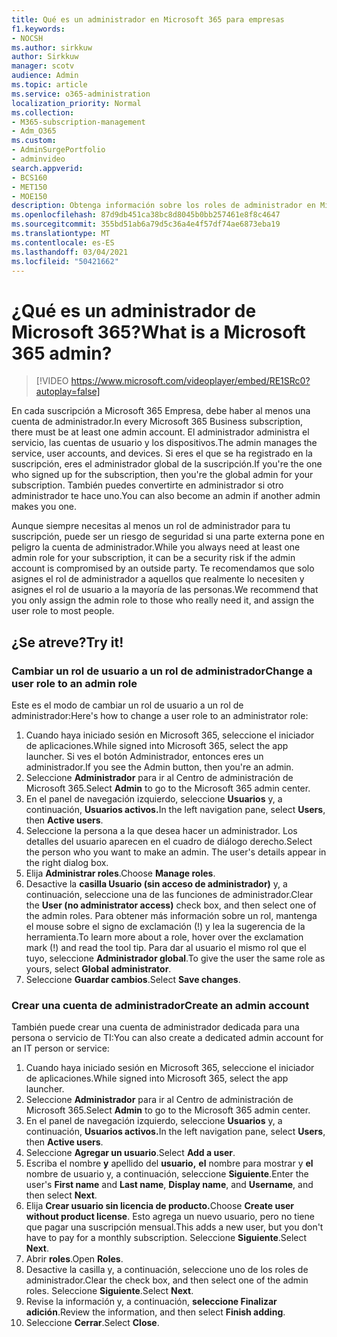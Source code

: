 ```yaml
---
title: Qué es un administrador en Microsoft 365 para empresas
f1.keywords:
- NOCSH
ms.author: sirkkuw
author: Sirkkuw
manager: scotv
audience: Admin
ms.topic: article
ms.service: o365-administration
localization_priority: Normal
ms.collection:
- M365-subscription-management
- Adm_O365
ms.custom:
- AdminSurgePortfolio
- adminvideo
search.appverid:
- BCS160
- MET150
- MOE150
description: Obtenga información sobre los roles de administrador en Microsoft 365 para empresas.
ms.openlocfilehash: 87d9db451ca38bc8d8045b0bb257461e8f8c4647
ms.sourcegitcommit: 355bd51ab6a79d5c36a4e4f57df74ae6873eba19
ms.translationtype: MT
ms.contentlocale: es-ES
ms.lasthandoff: 03/04/2021
ms.locfileid: "50421662"
---
```

# <a name="what-is-a-microsoft-365-admin"></a><span data-ttu-id="203c6-103">¿Qué es un administrador de Microsoft 365?</span><span class="sxs-lookup"><span data-stu-id="203c6-103">What is a Microsoft 365 admin?</span></span>

> [!VIDEO https://www.microsoft.com/videoplayer/embed/RE1SRc0?autoplay=false]

<span data-ttu-id="203c6-104">En cada suscripción a Microsoft 365 Empresa, debe haber al menos una cuenta de administrador.</span><span class="sxs-lookup"><span data-stu-id="203c6-104">In every Microsoft 365 Business subscription, there must be at least one admin account.</span></span> <span data-ttu-id="203c6-105">El administrador administra el servicio, las cuentas de usuario y los dispositivos.</span><span class="sxs-lookup"><span data-stu-id="203c6-105">The admin manages the service, user accounts, and devices.</span></span> <span data-ttu-id="203c6-106">Si eres el que se ha registrado en la suscripción, eres el administrador global de la suscripción.</span><span class="sxs-lookup"><span data-stu-id="203c6-106">If you're the one who signed up for the subscription, then you're the global admin for your subscription.</span></span> <span data-ttu-id="203c6-107">También puedes convertirte en administrador si otro administrador te hace uno.</span><span class="sxs-lookup"><span data-stu-id="203c6-107">You can also become an admin if another admin makes you one.</span></span>

<span data-ttu-id="203c6-108">Aunque siempre necesitas al menos un rol de administrador para tu suscripción, puede ser un riesgo de seguridad si una parte externa pone en peligro la cuenta de administrador.</span><span class="sxs-lookup"><span data-stu-id="203c6-108">While you always need at least one admin role for your subscription, it can be a security risk if the admin account is compromised by an outside party.</span></span> <span data-ttu-id="203c6-109">Te recomendamos que solo asignes el rol de administrador a aquellos que realmente lo necesiten y asignes el rol de usuario a la mayoría de las personas.</span><span class="sxs-lookup"><span data-stu-id="203c6-109">We recommend that you only assign the admin role to those who really need it, and assign the user role to most people.</span></span>

## <a name="try-it"></a><span data-ttu-id="203c6-110">¿Se atreve?</span><span class="sxs-lookup"><span data-stu-id="203c6-110">Try it!</span></span>

### <a name="change-a-user-role-to-an-admin-role"></a><span data-ttu-id="203c6-111">Cambiar un rol de usuario a un rol de administrador</span><span class="sxs-lookup"><span data-stu-id="203c6-111">Change a user role to an admin role</span></span>

<span data-ttu-id="203c6-112">Este es el modo de cambiar un rol de usuario a un rol de administrador:</span><span class="sxs-lookup"><span data-stu-id="203c6-112">Here's how to change a user role to an administrator role:</span></span>

1. <span data-ttu-id="203c6-113">Cuando haya iniciado sesión en Microsoft 365, seleccione el iniciador de aplicaciones.</span><span class="sxs-lookup"><span data-stu-id="203c6-113">While signed into Microsoft 365, select the app launcher.</span></span> <span data-ttu-id="203c6-114">Si ves el botón Administrador, entonces eres un administrador.</span><span class="sxs-lookup"><span data-stu-id="203c6-114">If you see the Admin button, then you're an admin.</span></span>
1. <span data-ttu-id="203c6-115">Seleccione **Administrador** para ir al Centro de administración de Microsoft 365.</span><span class="sxs-lookup"><span data-stu-id="203c6-115">Select **Admin** to go to the Microsoft 365 admin center.</span></span>
1. <span data-ttu-id="203c6-116">En el panel de navegación izquierdo, seleccione **Usuarios** y, a continuación, **Usuarios activos.**</span><span class="sxs-lookup"><span data-stu-id="203c6-116">In the left navigation pane, select **Users**, then **Active users**.</span></span>
1. <span data-ttu-id="203c6-117">Seleccione la persona a la que desea hacer un administrador. Los detalles del usuario aparecen en el cuadro de diálogo derecho.</span><span class="sxs-lookup"><span data-stu-id="203c6-117">Select the person who you want to make an admin. The user's details appear in the right dialog box.</span></span>
1. <span data-ttu-id="203c6-118">Elija **Administrar roles**.</span><span class="sxs-lookup"><span data-stu-id="203c6-118">Choose **Manage roles**.</span></span>
1. <span data-ttu-id="203c6-119">Desactive la **casilla Usuario (sin acceso de administrador)** y, a continuación, seleccione una de las funciones de administrador.</span><span class="sxs-lookup"><span data-stu-id="203c6-119">Clear the **User (no administrator access)** check box, and then select one of the admin roles.</span></span> <span data-ttu-id="203c6-120">Para obtener más información sobre un rol, mantenga el mouse sobre el signo de exclamación (!) y lea la sugerencia de la herramienta.</span><span class="sxs-lookup"><span data-stu-id="203c6-120">To learn more about a role, hover over the exclamation mark (!) and read the tool tip.</span></span> <span data-ttu-id="203c6-121">Para dar al usuario el mismo rol que el tuyo, seleccione **Administrador global**.</span><span class="sxs-lookup"><span data-stu-id="203c6-121">To give the user the same role as  yours, select **Global administrator**.</span></span>
1. <span data-ttu-id="203c6-122">Seleccione **Guardar cambios**.</span><span class="sxs-lookup"><span data-stu-id="203c6-122">Select **Save changes**.</span></span>

### <a name="create-an-admin-account"></a><span data-ttu-id="203c6-123">Crear una cuenta de administrador</span><span class="sxs-lookup"><span data-stu-id="203c6-123">Create an admin account</span></span> 

<span data-ttu-id="203c6-124">También puede crear una cuenta de administrador dedicada para una persona o servicio de TI:</span><span class="sxs-lookup"><span data-stu-id="203c6-124">You can also create a dedicated admin account for an IT person or service:</span></span>

1. <span data-ttu-id="203c6-125">Cuando haya iniciado sesión en Microsoft 365, seleccione el iniciador de aplicaciones.</span><span class="sxs-lookup"><span data-stu-id="203c6-125">While signed into Microsoft 365, select the app launcher.</span></span>
1. <span data-ttu-id="203c6-126">Seleccione **Administrador** para ir al Centro de administración de Microsoft 365.</span><span class="sxs-lookup"><span data-stu-id="203c6-126">Select **Admin** to go to the Microsoft 365 admin center.</span></span>
1. <span data-ttu-id="203c6-127">En el panel de navegación izquierdo, seleccione **Usuarios** y, a continuación, **Usuarios activos.**</span><span class="sxs-lookup"><span data-stu-id="203c6-127">In the left navigation pane, select **Users**, then **Active users**.</span></span>
1. <span data-ttu-id="203c6-128">Seleccione **Agregar un usuario**.</span><span class="sxs-lookup"><span data-stu-id="203c6-128">Select **Add a user**.</span></span>
1. <span data-ttu-id="203c6-129">Escriba el nombre **y** apellido del **usuario,** **el** nombre para mostrar y **el** nombre de usuario y, a continuación, seleccione **Siguiente**.</span><span class="sxs-lookup"><span data-stu-id="203c6-129">Enter the user's **First name** and **Last name**, **Display name**, and **Username**, and then select **Next**.</span></span>
1. <span data-ttu-id="203c6-130">Elija **Crear usuario sin licencia de producto.**</span><span class="sxs-lookup"><span data-stu-id="203c6-130">Choose **Create user without product license**.</span></span> <span data-ttu-id="203c6-131">Esto agrega un nuevo usuario, pero no tiene que pagar una suscripción mensual.</span><span class="sxs-lookup"><span data-stu-id="203c6-131">This adds a new user, but you don't have to pay for a monthly subscription.</span></span> <span data-ttu-id="203c6-132">Seleccione **Siguiente**.</span><span class="sxs-lookup"><span data-stu-id="203c6-132">Select **Next**.</span></span>
1. <span data-ttu-id="203c6-133">Abrir **roles**.</span><span class="sxs-lookup"><span data-stu-id="203c6-133">Open **Roles**.</span></span>
1. <span data-ttu-id="203c6-134">Desactive la casilla y, a continuación, seleccione uno de los roles de administrador.</span><span class="sxs-lookup"><span data-stu-id="203c6-134">Clear the  check box, and then select one of the admin roles.</span></span> <span data-ttu-id="203c6-135">Seleccione **Siguiente**.</span><span class="sxs-lookup"><span data-stu-id="203c6-135">Select **Next**.</span></span>
1. <span data-ttu-id="203c6-136">Revise la información y, a continuación, **seleccione Finalizar adición**.</span><span class="sxs-lookup"><span data-stu-id="203c6-136">Review the information, and then select **Finish adding**.</span></span>
1. <span data-ttu-id="203c6-137">Seleccione **Cerrar**.</span><span class="sxs-lookup"><span data-stu-id="203c6-137">Select **Close**.</span></span>
